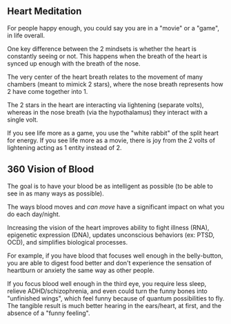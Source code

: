 ## Heart Meditation

For people happy enough, you could say you are in a "movie" or a "game", in life overall.

One key difference between the 2 mindsets is whether the heart is constantly seeing or not. This happens when the breath of the heart is synced up enough with the breath of the nose.

The very center of the heart breath relates to the movement of many chambers (meant to mimick 2 stars), where the nose breath represents how 2 have come together into 1.

The 2 stars in the heart are interacting via lightening (separate volts), whereas in the nose breath (via the hypothalamus) they interact with a single volt.

If you see life more as a game, you use the "white rabbit" of the split heart for energy. If you see life more as a movie, there is joy from the 2 volts of lightening acting as 1 entity instead of 2.

## 360 Vision of Blood

The goal is to have your blood be as intelligent as possible (to be able to see in as many ways as possible).

The ways blood moves and *can move* have a significant impact on what you do each day/night. 

Increasing the vision of the heart improves ability to fight illness (RNA), epigenetic expression (DNA), updates unconscious behaviors (ex: PTSD, OCD), and simplifies biological processes.

For example, if you have blood that focuses well enough in the belly-button, you are able to digest food better and don't experience the sensation of heartburn or anxiety the same way as other people.

If you focus blood well enough in the third eye, you require less sleep, relieve ADHD/schizophrenia, and even could turn the funny bones into "unfinished wings", which feel funny because of quantum possibilities to fly. The tangible result is much better hearing in the ears/heart, at first, and the absence of a "funny feeling".